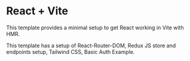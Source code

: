 # React + Vite

This template provides a minimal setup to get React working in Vite with HMR.

This template has a setup of React-Router-DOM, Redux JS store and endpoints setup, Tailwind CSS, Basic Auth Example.
